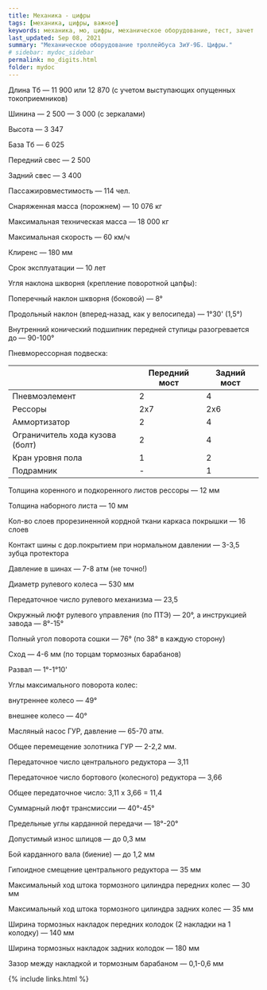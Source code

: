 ```yaml
---
title: Механика - цифры
tags: [механика, цифры, важное]
keywords: механика, мо, цифры, механическое оборудование, тест, зачет
last_updated: Sep 08, 2021
summary: "Механическое оборудование троллейбуса ЗиУ-9Б. Цифры."
# sidebar: mydoc_sidebar
permalink: mo_digits.html
folder: mydoc
---
```



Длина Тб — 11 900 или 12 870 (с учетом выступающих опущенных токоприемников)

Шинина — 2 500 — 3 000 (с зеркалами)

Высота — 3 347

База Тб — 6 025

Передний свес — 2 500

Задний свес — 3 400

Пассажировместимость — 114 чел.

Снаряженная масса (порожнем) — 10 076 кг

Максимальная техническая масса — 18 000 кг

Максимальная скорость — 60 км/ч

Клиренс — 180 мм

Срок эксплуатации — 10 лет

Угля наклона шкворня (крепление поворотной цапфы):

Поперечный наклон шкворня (боковой) — 8°

Продольный наклон (вперед-назад, как у велосипеда) — 1°30' (1,5°)

Внутренний конический подшипник передней ступицы разогревается до — 90-100°

Пневморессорная подвеска:

|                                 | Передний мост | Задний мост |
| ------------------------------- | ------------- | ----------- |
| Пневмоэлемент                   | 2             | 4           |
| Рессоры                         | 2х7           | 2х6         |
| Аммортизатор                    | 2             | 4           |
| Ограничитель хода кузова (болт) | 2             | 4           |
| Кран уровня пола                | 1             | 2           |
| Подрамник                       | -             | 1           |


Толщина коренного и подкоренного листов рессоры — 12 мм

Толщина наборного листа — 10 мм

Кол-во слоев прорезиненной кордной ткани каркаса покрышки — 16 слоев

Контакт шины с дор.покрытием при нормальном давлении — 3-3,5 зубца протектора

Давление в шинах — 7-8 атм (не точно!)

Диаметр рулевого колеса — 530 мм

Передаточное число рулевого механизма — 23,5

Окружный люфт рулевого управления (по ПТЭ) — 20°, а инструкцией завода — 8°-15°

Полный угол поворота сошки — 76° (по 38° в каждую сторону)

Сход — 4-6 мм (по торцам тормозных барабанов)

Развал — 1°-1°10'

Углы максимального поворота колес:

внутреннее колесо — 49°

внешнее колесо — 40°

Масляный насос ГУР, давление — 65-70 атм.

Общее перемещение золотника ГУР — 2-2,2 мм.

Передаточное число центрального редуктора — 3,11

Передаточное число бортового (колесного) редуктора — 3,66

Общее передаточное число: 3,11 х 3,66 = 11,4

Суммарный люфт трансмиссии — 40°-45°

Предельные углы карданной передачи — 18°-20°

Допустимый износ шлицов — до 0,3 мм

Бой карданного вала (биение) — до 1,2 мм

Гипоидное смещение центрального редуктора — 35 мм

Максимальный ход штока тормозного цилиндра передних колес — 30 мм

Максимальный ход штока тормозного цилиндра задних колес — 35 мм

Ширина тормозных накладок передних колодок (2 накладки на 1 колодку) — 140 мм

Ширина тормозных накладок задних колодок — 180 мм

Зазор между накладкой и тормозным барабаном — 0,1-0,6 мм


{% include links.html %}
